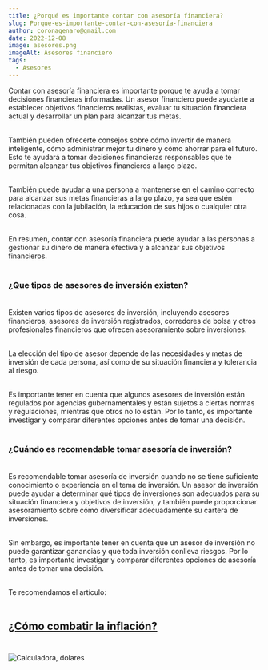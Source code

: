 ```yaml
---
title: ¿Porqué es importante contar con asesoría financiera?
slug: Porque-es-importante-contar-con-asesoría-financiera
author: coronagenaro@gmail.com
date: 2022-12-08
image: asesores.png
imageAlt: Asesores financiero
tags:
  - Asesores
---
```

Contar con asesoría financiera es importante porque te ayuda a tomar decisiones financieras informadas. Un asesor financiero puede ayudarte a establecer objetivos financieros realistas, evaluar tu situación financiera actual y desarrollar un plan para alcanzar tus metas. <br/><br/>

También pueden ofrecerte consejos sobre cómo invertir de manera inteligente, cómo administrar mejor tu dinero y cómo ahorrar para el futuro. Esto te ayudará a tomar decisiones financieras responsables que te permitan alcanzar tus objetivos financieros a largo plazo.<br/><br/>

También puede ayudar a una persona a mantenerse en el camino correcto para alcanzar sus metas financieras a largo plazo, ya sea que estén relacionadas con la jubilación, la educación de sus hijos o cualquier otra cosa. <br/><br/>

En resumen, contar con asesoría financiera puede ayudar a las personas a gestionar su dinero de manera efectiva y a alcanzar sus objetivos financieros.<br/><br/>

### **¿Que tipos de asesores de inversión existen?<br/><br/>**

Existen varios tipos de asesores de inversión, incluyendo asesores financieros, asesores de inversión registrados, corredores de bolsa y otros profesionales financieros que ofrecen asesoramiento sobre inversiones. <br/><br/>

La elección del tipo de asesor depende de las necesidades y metas de inversión de cada persona, así como de su situación financiera y tolerancia al riesgo. <br/><br/>

Es importante tener en cuenta que algunos asesores de inversión están regulados por agencias gubernamentales y están sujetos a ciertas normas y regulaciones, mientras que otros no lo están. Por lo tanto, es importante investigar y comparar diferentes opciones antes de tomar una decisión.<br/><br/>

### **¿Cuándo es recomendable tomar asesoría de inversión?**<br/><br/>

Es recomendable tomar asesoría de inversión cuando no se tiene suficiente conocimiento o experiencia en el tema de inversión. Un asesor de inversión puede ayudar a determinar qué tipos de inversiones son adecuados para su situación financiera y objetivos de inversión, y también puede proporcionar asesoramiento sobre cómo diversificar adecuadamente su cartera de inversiones. <br/><br/>

Sin embargo, es importante tener en cuenta que un asesor de inversión no puede garantizar ganancias y que toda inversión conlleva riesgos. Por lo tanto, es importante investigar y comparar diferentes opciones de asesoría antes de tomar una decisión.<br/><br/>

<!--StartFragment-->

T﻿e recomendamos el artículo:<br/><br/>

## **[¿Cómo combatir la inflación?](https://www.oasisfinanciero.mx/blog/2022-12-03/como-combatir-la-inflacion/)**<br/><br/>

![Calculadora, dolares](inflación.png "¿Cómo combatir la inflación?")

<!--EndFragment-->